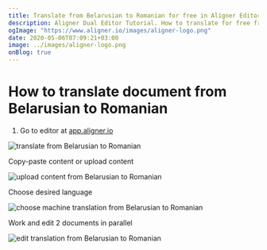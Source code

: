```yaml
---
title: Translate from Belarusian to Romanian for free in Aligner Editor
description: Aligner Dual Editor Tutorial. How to translate for free from Belarusian to Romanian. Aligner is multilingual document management platform. 
ogImage: "https://www.aligner.io/images/aligner-logo.png"
date: 2020-05-06T07:09:21+03:00
image: ../images/aligner-logo.png
onBlog: true
---
```


# How to translate document from Belarusian to Romanian

1. Go to editor at [app.aligner.io](https://app.aligner.io "Aligner App web page")

![translate from Belarusian to Romanian](../aligner-blank-editor.png "translate from Belarusian to Romanian")

Copy-paste content or upload content

![upload content from Belarusian to Romanian](../aligner-uploaded-document.png "upload content from Belarusian to Romanian")

Choose desired language

![choose machine translation from Belarusian to Romanian](../aligner-language-dropdown.png "choose machine translation from Belarusian to Romanian")

Work and edit 2 documents in parallel

![edit translation from Belarusian to Romanian](../aligner-double-sitded-editor.png "edit translation from Belarusian to Romanian")

